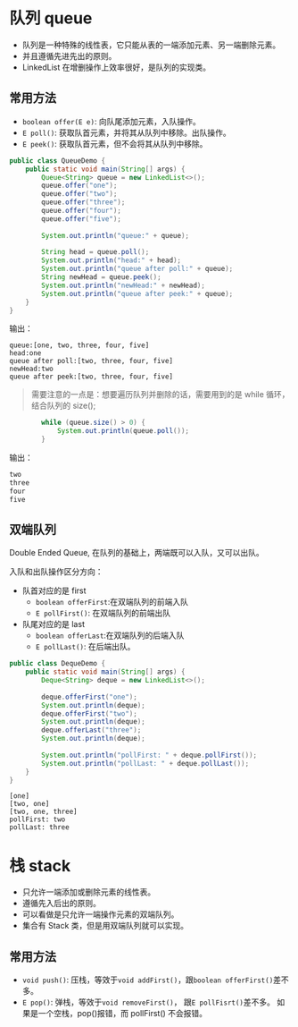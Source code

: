 # 队列 queue

- 队列是一种特殊的线性表，它只能从表的一端添加元素、另一端删除元素。
- 并且遵循先进先出的原则。
- LinkedList 在增删操作上效率很好，是队列的实现类。

## 常用方法
- `boolean offer(E e)`: 向队尾添加元素，入队操作。
- `E poll()`: 获取队首元素，并将其从队列中移除。出队操作。
- `E peek()`: 获取队首元素，但不会将其从队列中移除。


```java
public class QueueDemo {
    public static void main(String[] args) {
        Queue<String> queue = new LinkedList<>();
        queue.offer("one");
        queue.offer("two");
        queue.offer("three");
        queue.offer("four");
        queue.offer("five");
        
        System.out.println("queue:" + queue);
        
        String head = queue.poll();
        System.out.println("head:" + head);
        System.out.println("queue after poll:" + queue);
        String newHead = queue.peek();
        System.out.println("newHead:" + newHead);
        System.out.println("queue after peek:" + queue);
    }
}
```
输出：
```
queue:[one, two, three, four, five]
head:one
queue after poll:[two, three, four, five]
newHead:two
queue after peek:[two, three, four, five]

```

> 需要注意的一点是：想要遍历队列并删除的话，需要用到的是 while 循环，结合队列的 size();

```java
        while (queue.size() > 0) {
            System.out.println(queue.poll());
        }
```
输出：
```java
two
three
four
five
```
## 双端队列
Double Ended Queue, 在队列的基础上，两端既可以入队，又可以出队。

入队和出队操作区分方向：

- 队首对应的是 first
    + `boolean offerFirst`:在双端队列的前端入队
    + `E pollFirst()`: 在双端队列的前端出队
- 队尾对应的是 last
    + `boolean offerLast`:在双端队列的后端入队
    + `E pollLast()`: 在后端出队。
```java
public class DequeDemo {
    public static void main(String[] args) {
        Deque<String> deque = new LinkedList<>();
        
        deque.offerFirst("one");
        System.out.println(deque);
        deque.offerFirst("two");
        System.out.println(deque);
        deque.offerLast("three");
        System.out.println(deque);
        
        System.out.println("pollFirst: " + deque.pollFirst());
        System.out.println("pollLast: " + deque.pollLast());
    }
}
```
```
[one]
[two, one]
[two, one, three]
pollFirst: two
pollLast: three
```

# 栈 stack

- 只允许一端添加或删除元素的线性表。
- 遵循先入后出的原则。
- 可以看做是只允许一端操作元素的双端队列。
- 集合有 Stack 类，但是用双端队列就可以实现。

## 常用方法
- `void push()`: 压栈，等效于`void addFirst()`，跟`boolean offerFirst()`差不多。
- `E pop()`: 弹栈，等效于`void removeFirst()`， 跟`E pollFisrt()`差不多。 如果是一个空栈，pop()报错，而 pollFirst() 不会报错。

